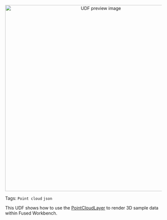 <!--fused:preview-->
<p align="center"><img src="https://fused-magic.s3.us-west-2.amazonaws.com/thumbnails/udfs-staging/Point_Cloud_Layer_Example.png" width="600" alt="UDF preview image"></p>

<!--fused:tags-->
Tags: `Point cloud` `json`

<!--fused:readme-->
This UDF shows how to use the [PointCloudLayer](https://deck.gl/docs/api-reference/layers/point-cloud-layer) to render 3D sample data within Fused Workbench.
